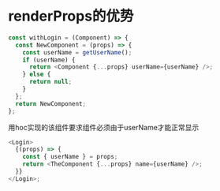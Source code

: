 # renderProps的优势

```js
const withLogin = (Component) => {
  const NewComponent = (props) => {
    const userName = getUserName();
    if (userName) {
      return <Component {...props} userName={userName} />;
    } else {
      return null;
    }
  };
  return NewComponent;
};

```

用hoc实现的该组件要求组件必须由于userName才能正常显示

```js
<Login>
  {(props) => {
    const { userName } = props;
    return <TheComponent {...props} name={userName} />;
  }}
</Login>;
```